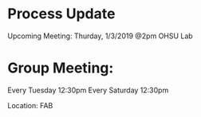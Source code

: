  # Process Update 
Upcoming Meeting: Thurday, 1/3/2019  @2pm OHSU Lab


# Group Meeting: 

Every Tuesday   12:30pm
Every Saturday  12:30pm

Location: FAB 
